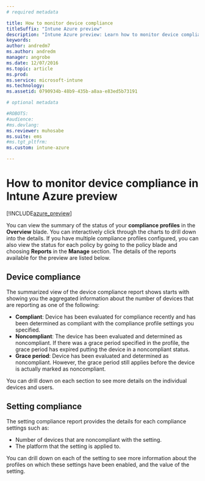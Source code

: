 ```yaml
---
# required metadata

title: How to monitor device compliance
titleSuffix: "Intune Azure preview"
description: "Intune Azure preview: Learn how to monitor device compliance."
keywords:
author: andredm7
ms.author: andredm
manager: angrobe
ms.date: 12/07/2016
ms.topic: article
ms.prod:
ms.service: microsoft-intune
ms.technology:
ms.assetid: 0790934b-48b9-435b-a8aa-e83ed5b73191

# optional metadata

#ROBOTS:
#audience:
#ms.devlang:
ms.reviewer: muhosabe
ms.suite: ems
#ms.tgt_pltfrm:
ms.custom: intune-azure

---
```

# How to monitor device compliance in Intune Azure preview

[!INCLUDE[azure_preview](../includes/azure_preview.md)]

You can view the summary of the status of your **compliance profiles** in the **Overview** blade.
You can interactively click through the charts to drill down into the details. If you have multiple compliance profiles configured, you can also view the status for each policy by going to the policy blade and choosing **Reports** in the **Manage** section.  The details of the reports available for the preview are listed below.

##  Device compliance

The summarized view of the device compliance report shows starts with showing you the aggregated information about the number of devices that are reporting as one of the following:

- **Compliant**: Device has been evaluated for compliance recently and has been determined as compliant with the compliance profile settings you specified.
- **Noncompliant**: The device has been evaluated and determined as noncompliant.  If there was a grace period specified in the profile, the grace period has expired putting the device in a noncompliant status.
- **Grace period**: Device has been evaluated and determined as noncompliant. However, the grace period still applies before the device is actually marked as noncompliant.

You can drill down on each section to see more details on the individual devices and users.

## Setting compliance

The setting compliance report provides the details for each compliance settings such as:

- Number of devices that are noncompliant with the setting.
- The platform that the setting is applied to.

You can drill down on each of the setting to see more information about the profiles on which these settings have been enabled, and the value of the setting.
